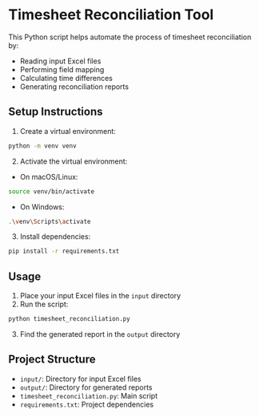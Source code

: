 # Timesheet Reconciliation Tool

This Python script helps automate the process of timesheet reconciliation by:
- Reading input Excel files
- Performing field mapping
- Calculating time differences
- Generating reconciliation reports

## Setup Instructions

1. Create a virtual environment:
```bash
python -m venv venv
```

2. Activate the virtual environment:
- On macOS/Linux:
```bash
source venv/bin/activate
```
- On Windows:
```bash
.\venv\Scripts\activate
```

3. Install dependencies:
```bash
pip install -r requirements.txt
```

## Usage

1. Place your input Excel files in the `input` directory
2. Run the script:
```bash
python timesheet_reconciliation.py
```
3. Find the generated report in the `output` directory

## Project Structure
- `input/`: Directory for input Excel files
- `output/`: Directory for generated reports
- `timesheet_reconciliation.py`: Main script
- `requirements.txt`: Project dependencies